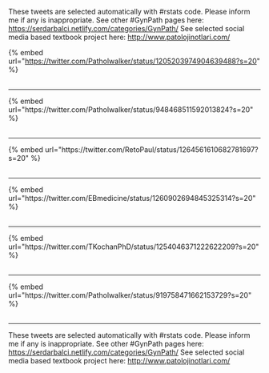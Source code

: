 

These tweets are selected automatically with #rstats code. Please inform me if any is inappropriate.
See other #GynPath pages here: https://serdarbalci.netlify.com/categories/GynPath/ 
See selected social media based textbook project here: http://www.patolojinotlari.com/

{% embed url="https://twitter.com/Patholwalker/status/1205203974904639488?s=20" %}<br>
<br>
<hr>
{% embed url="https://twitter.com/Patholwalker/status/948468511592013824?s=20" %}<br>
<br>
<hr>
{% embed url="https://twitter.com/RetoPaul/status/1264561610682781697?s=20" %}<br>
<br>
<hr>
{% embed url="https://twitter.com/EBmedicine/status/1260902694845325314?s=20" %}<br>
<br>
<hr>
{% embed url="https://twitter.com/TKochanPhD/status/1254046371222622209?s=20" %}<br>
<br>
<hr>
{% embed url="https://twitter.com/Patholwalker/status/919758471662153729?s=20" %}<br>
<br>
<hr>


These tweets are selected automatically with #rstats code. Please inform me if any is inappropriate.
See other #GynPath pages here: https://serdarbalci.netlify.com/categories/GynPath/ 
See selected social media based textbook project here: http://www.patolojinotlari.com/
